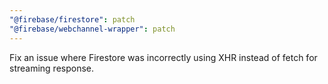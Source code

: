 ```yaml
---
"@firebase/firestore": patch
"@firebase/webchannel-wrapper": patch
---
```


Fix an issue where Firestore was incorrectly using XHR instead of fetch for streaming response.
